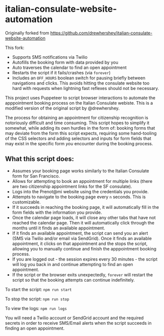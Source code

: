 # italian-consulate-website-automation
Originally forked from https://github.com/drewhershey/italian-consulate-website-automation

This fork:
- Supports SMS notifications via Twilio
- Autofills the booking form with data provided by you
- Auto traverses the calendar to find an open appointment
- Restarts the script if it fails/crashes (via `forever`)
- Includes an `OFF_HOURS` boolean switch for pausing briefly between navigations and clicks. This avoids hitting the consulate website too hard with requests when lightning fast reflexes should not be necessary.

This project uses Puppeteer to script browser interactions to automate the apppointment booking process on the Italian Consulate webiste. This is a modified version of the original script by @drewhershey.

The process for obtaining an appointment for citizenship recognition is notoriously difficult and time consuming. This script hopes to simplify it somewhat, while adding its own hurdles in the form of: booking forms that may deviate from the form this script expects, requiring some hand-tooling of the CSS selectors and adding selectors and inputs for form fields that may exist in the specific form _you_ encounter during the booking process.

## What this script does:

- Assumes your booking page works similarly to the Italian Consulate form for San Francisco.
- Allows for attempting to book an appointment for multiple links (there are two citizenship appointment links for the SF consulate).
- Logs into the Prenot@mi website using the credentials you provide.
- Attempts to navigate to the booking page every `n` seconds. This is customizable.
- If it succeeds in reaching the booking page, it will automatically fill in the form fields with the information you provide.
- Once the calendar page loads, it will close any other tabs that have not reached the calendar page. Then it will automatically click through the months until it finds an available appointment.
- If it finds an available appointment, the script can send you an alert (SMS via Twilio and/or email via SendGrid). Once it finds an available appointment,
it clicks on that appointment and the stops the script, allowing you to manually continue and finish the apppointment booking process.
- If you are logged out - the session expires every 30 minutes - the script will log you back in and continue attempting to find an open appointment.
- If the script or the browser exits unexpectedly, `forever` will restart the script so that the booking attempts can continue indefinitely.

To start the script:
`npm run start`

To stop the script:
`npm run stop`

To view the logs:
`npm run logs`

You will need a Twilio account or SendGrid account and the required secrets in order to receive SMS/Email alerts when the script succeeds in finding an open appointment.
